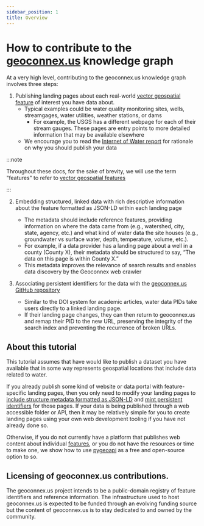```yaml
---
sidebar_position: 1
title: Overview
---
```


# How to contribute to the [geoconnex.us](https://geoconnex.us) knowledge graph

At a very high level, contributing to the geoconnex.us knowledge graph involves three steps:

1. Publishing landing pages about each real-world [vector geospatial feature](https://datacarpentry.org/organization-geospatial/02-intro-vector-data.html) of interest you have data about.
    * Typical examples could be water quality monitoring sites, wells, streamgages, water utilities, weather stations, or dams
        * For example, the USGS has a different webpage for each of their stream gauges. These pages are entry points to more detailed information that may be available elsewhere
    * We encourage you to read the [Internet of Water report](https://www.aspeninstitute.org/publications/internet-of-water/#:~:text=and%20Environment%20Program-,Internet%20of%20Water:%20Sharing%20and%20Integrating%20Water%20Data%20for%20Sustainability,and%20information%20to%20support%20sustainable) for rationale on why you should publish your data

:::note

Throughout these docs, for the sake of brevity, we will use the term "features" to refer to [vector geospatial features](https://datacarpentry.org/organization-geospatial/02-intro-vector-data.html)

:::

2. Embedding structured, linked data  with rich descriptive information about the feature formatted as JSON-LD within each landing page
    * The metadata should include reference features, providing information on where the data came from (e.g., watershed, city, state, agency, etc.) and what kind of water data the site houses (e.g., groundwater vs surface water, depth, temperature, volume, etc.).
    * For example, if a data provider has a landing page about a well in a county (County X), their metadata should be structured to say, “The data on this page is within County X.” 
    * This metadata improves the relevance of search results and enables data discovery by the Geoconnex web crawler

3. Associating persistent identifiers for the data with the [geoconnex.us GitHub repository](https://github.com/internetofwater/geoconnex.us)
    * Similar to the DOI system for academic articles, water data PIDs take users directly to a linked landing page. 
    * If their landing page changes, they can then return to geoconnex.us and remap their PID to the new URL, preserving the integrity of the search index and preventing the recurrence of broken URLs.


## About this tutorial

This tutorial assumes that have would like to publish a dataset you have available that in some way represents geospatial locations that include data related to water.

If you already publish some kind of website or data portal with feature-specific landing pages, then you only need to modify your landing pages to [include structure metadata formatted as JSON-LD](../reference/data-formats/jsonld/overview.md) and [mint persistent identifiers](../contributing/step-3/minting.md) for those pages. If your data is being published through a web accessible folder or API, then it may be relatively simple for you to create landing pages using your own web development tooling if you have not already done so. 

Otherwise, if you do not currently have a platform that publishes web content about individual [features](https://docs.geoconnex.us/principles/hydrofeatures.html), or you do not have the resources or time to make one, we show how to use [pygeoapi](https://docs.geoconnex.us/quickstart/pygeoapi.html) as a free and open-source option to so. 

## Licensing of geoconnex.us contributions.

The geoconnex.us project intends to be a public-domain registry of feature identifiers and reference information. The infrastructure used to host geoconnex.us is expected to be funded through an evolving funding source but the content of geoconnex.us is to stay dedicated to and owned by the community.
